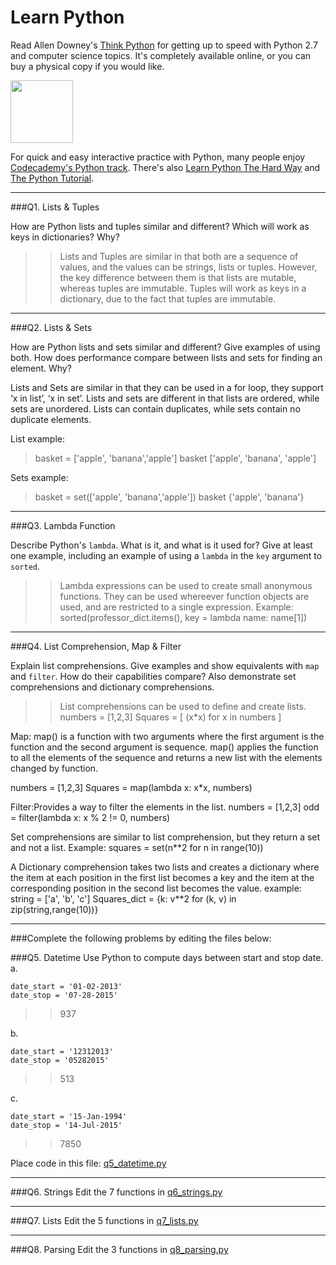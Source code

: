 # Learn Python

Read Allen Downey's [Think Python](http://www.greenteapress.com/thinkpython/) for getting up to speed with Python 2.7 and computer science topics. It's completely available online, or you can buy a physical copy if you would like.

<a href="http://www.greenteapress.com/thinkpython/"><img src="img/think_python.png" style="width: 100px;" target="_blank"></a>

For quick and easy interactive practice with Python, many people enjoy [Codecademy's Python track](http://www.codecademy.com/en/tracks/python). There's also [Learn Python The Hard Way](http://learnpythonthehardway.org/book/) and [The Python Tutorial](https://docs.python.org/2/tutorial/).

---

###Q1. Lists &amp; Tuples

How are Python lists and tuples similar and different? Which will work as keys in dictionaries? Why?

>> Lists and Tuples are similar in that both are a sequence of values, and the values can be strings, lists or tuples. However, the key difference between them is that lists are mutable, whereas tuples are immutable. Tuples will work as keys in a dictionary, due to the fact that tuples are immutable.

---

###Q2. Lists &amp; Sets

How are Python lists and sets similar and different? Give examples of using both. How does performance compare between lists and sets for finding an element. Why?

>> 
Lists and Sets are similar in that they can be used in a for loop, they support ‘x in list’, ‘x in set’.
Lists and sets are different in that lists are ordered, while sets are unordered. Lists can contain duplicates, while sets contain no duplicate elements.

List example:
>basket = ['apple', 'banana','apple']
>basket
['apple', 'banana', 'apple']

Sets example:
>basket = set(['apple', 'banana','apple'])
>basket
{'apple', 'banana'}

---

###Q3. Lambda Function

Describe Python's `lambda`. What is it, and what is it used for? Give at least one example, including an example of using a `lambda` in the `key` argument to `sorted`.

>> Lambda expressions can be used to create small anonymous functions. They can be used whereever function objects are used, and are restricted to a single expression.
Example: sorted(professor_dict.items(), key = lambda name: name[1])

---

###Q4. List Comprehension, Map &amp; Filter

Explain list comprehensions. Give examples and show equivalents with `map` and `filter`. How do their capabilities compare? Also demonstrate set comprehensions and dictionary comprehensions.

>> List comprehensions can be used to define and create lists. 
numbers = [1,2,3]
Squares = [ (x*x) for x in numbers ]

Map: map() is a function with two arguments where the first argument is the function and the second argument is sequence. map() applies the function to all the elements of the sequence and returns a new list with the elements changed by function. 

numbers = [1,2,3]
Squares =  map(lambda x: x*x, numbers)

Filter:Provides a way to filter the elements in the list.
numbers = [1,2,3]
odd = filter(lambda x: x % 2 != 0, numbers)

Set comprehensions are similar to list comprehension, but they return a set and not a list.
Example: squares = set(n**2 for n in range(10))

A Dictionary comprehension takes two lists and creates a dictionary where the item at each position in the first list becomes a key and the item at the corresponding position in the second list becomes the value.
example:
string = ['a', 'b', 'c']
Squares_dict = {k: v**2 for (k, v) in zip(string,range(10))}

---

###Complete the following problems by editing the files below:

###Q5. Datetime
Use Python to compute days between start and stop date.   
a.  

```
date_start = '01-02-2013'    
date_stop = '07-28-2015'
```

>>  937

b.  
```
date_start = '12312013'  
date_stop = '05282015'  
```

>> 513

c.  
```
date_start = '15-Jan-1994'      
date_stop = '14-Jul-2015'  
```

>> 7850

Place code in this file: [q5_datetime.py](python/q5_datetime.py)

---

###Q6. Strings
Edit the 7 functions in [q6_strings.py](python/q6_strings.py)

---

###Q7. Lists
Edit the 5 functions in [q7_lists.py](python/q7_lists.py)

---

###Q8. Parsing
Edit the 3 functions in [q8_parsing.py](python/q8_parsing.py)





